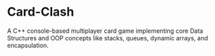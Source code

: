 # Card-Clash
A C++ console-based multiplayer card game implementing core Data Structures and OOP concepts like stacks, queues, dynamic arrays, and encapsulation.
